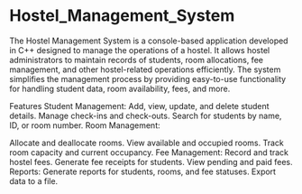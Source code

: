 # Hostel_Management_System
The Hostel Management System is a console-based application developed in C++ designed to manage the operations of a hostel. It allows hostel administrators to maintain records of students, room allocations, fee management, and other hostel-related operations efficiently. The system simplifies the management process by providing easy-to-use functionality for handling student data, room availability, fees, and more.

Features
Student Management:
Add, view, update, and delete student details.
Manage check-ins and check-outs.
Search for students by name, ID, or room number.
Room Management:

Allocate and deallocate rooms.
View available and occupied rooms.
Track room capacity and current occupancy.
Fee Management:
Record and track hostel fees.
Generate fee receipts for students.
View pending and paid fees.
Reports:
Generate reports for students, rooms, and fee statuses.
Export data to a file.
